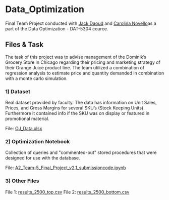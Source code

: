 # Data_Optimization
Final Team Project conducted with [Jack Daoud](https://github.com/JackDaoud) and [Carolina Novello](https://www.linkedin.com/in/carolinanovello/)as a part of the Data Optimization - DAT-5304 cource. 

## Files & Task
The task of this project was to advise management of the Dominik’s Grocery Store in Chicago regarding their pricing and marketing strategy of their Orange Juice product line. The team utilized a combination of regression analysis to estimate price and quantity demanded in combination with a monte carlo simulation. 

### 1) Dataset 
Real dataset provided by faculty. The data has information on Unit Sales, Prices, and Gross Margins for several SKU’s (Stock Keeping Units). Furthermore it contained info if the SKU was on display or featured in promotional material. 

File: [OJ_Data.xlsx](https://github.com/maxlembke/Data_Optimization/blob/main/OJ_Data.xlsx)

### 2) Optimization Notebook  
Collection of queries and "commented-out" stored procedures that were designed for use with the database.

File: [A2_Team-5_Final_Project_v2.1_submissioncode.ipynb](https://github.com/maxlembke/Data_Optimization/blob/main/A2_Team-5_Final_Project_v2.1_submissioncode.ipynb)

### 3) Other Files  

File 1: [results_2500_top.csv](https://github.com/maxlembke/Data_Optimization/blob/main/results_2500_top.csv)
File 2: [results_2500_bottom.csv](https://github.com/maxlembke/Data_Optimization/blob/main/results_2500_bottom.csv)
